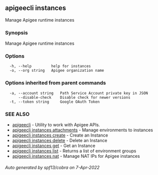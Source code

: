 ## apigeecli instances

Manage Apigee runtime instances

### Synopsis

Manage Apigee runtime instances

### Options

```
  -h, --help         help for instances
  -o, --org string   Apigee organization name
```

### Options inherited from parent commands

```
  -a, --account string   Path Service Account private key in JSON
      --disable-check    Disable check for newer versions
  -t, --token string     Google OAuth Token
```

### SEE ALSO

* [apigeecli](apigeecli.md)	 - Utility to work with Apigee APIs.
* [apigeecli instances attachments](apigeecli_instances_attachments.md)	 - Manage environments to instances
* [apigeecli instances create](apigeecli_instances_create.md)	 - Create an Instance
* [apigeecli instances delete](apigeecli_instances_delete.md)	 - Delete an Instance
* [apigeecli instances get](apigeecli_instances_get.md)	 - Get an Instance
* [apigeecli instances list](apigeecli_instances_list.md)	 - Returns a list of environment groups
* [apigeecli instances nat](apigeecli_instances_nat.md)	 - Manage NAT IPs for Apigee instances

###### Auto generated by spf13/cobra on 7-Apr-2022
